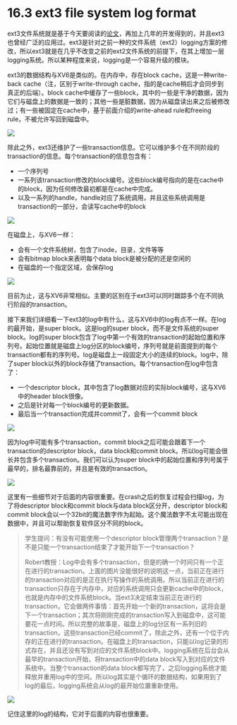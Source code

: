 # 16.3 ext3 file system log format

ext3文件系统就是基于今天要阅读的[论文](https://pdos.csail.mit.edu/6.828/2020/readings/journal-design.pdf)，再加上几年的开发得到的，并且ext3也曾经广泛的应用过。ext3是针对之前一种的文件系统（ext2）logging方案的修改，所以ext3就是在几乎不改变之前的ext2文件系统的前提下，在其上增加一层logging系统。所以某种程度来说，logging是一个容易升级的模块。

ext3的数据结构与XV6是类似的。在内存中，存在block cache，这是一种write-back cache（注，区别于write-through cache，指的是cache稍后才会同步到真正的后端）。block cache中缓存了一些block，其中的一些是干净的数据，因为它们与磁盘上的数据是一致的；其他一些是脏数据，因为从磁盘读出来之后被修改过；有一些被固定在cache中，基于前面介绍的write-ahead rule和freeing rule，不被允许写回到磁盘中。

![](../.gitbook/assets/image%20%28674%29.png)

除此之外，ext3还维护了一些transaction信息。它可以维护多个在不同阶段的transaction的信息。每个transaction的信息包含有：

* 一个序列号
* 一系列该transaction修改的block编号。这些block编号指向的是在cache中的block，因为任何修改最初都是在cache中完成。
* 以及一系列的handle，handle对应了系统调用，并且这些系统调用是transaction的一部分，会读写cache中的block

![](../.gitbook/assets/image%20%28690%29.png)

在磁盘上，与XV6一样：

* 会有一个文件系统树，包含了inode，目录，文件等等
* 会有bitmap block来表明每个data block是被分配的还是空闲的
* 在磁盘的一个指定区域，会保存log

![](../.gitbook/assets/image%20%28676%29.png)

目前为止，这与XV6非常相似。主要的区别在于ext3可以同时跟踪多个在不同执行阶段的transaction。

接下来我们详细看一下ext3的log中有什么，这与XV6中的log有点不一样。在log的最开始，是super block。这是log的super block，而不是文件系统的super block。log的super block包含了log中第一个有效的transaction的起始位置和序列号。起始位置就是磁盘上log分区的block编号，序列号就是前面提到的每个transaction都有的序列号。log是磁盘上一段固定大小的连续的block。log中，除了super block以外的block存储了transaction。每个transaction在log中包含了：

* 一个descriptor block，其中包含了log数据对应的实际block编号，这与XV6中的header block很像。
* 之后是针对每一个block编号的更新数据。
* 最后当一个transaction完成并commit了，会有一个commit block

![](../.gitbook/assets/image%20%28670%29.png)

因为log中可能有多个transaction，commit block之后可能会跟着下一个transaction的descriptor block，data block和commit block。所以log可能会很长并包含多个transaction。我们可以认为super block中的起始位置和序列号属于最早的，排名最靠前的，并且是有效的transaction。

![](../.gitbook/assets/image%20%28666%29.png)

这里有一些细节对于后面的内容很重要。在crash之后的恢复过程会扫描log，为了将descriptor block和commit block与data block区分开，descriptor block和commit block会以一个32bit的魔法数字作为起始。这个魔法数字不太可能出现在数据中，并且可以帮助恢复软件区分不同的block。

> 学生提问：有没有可能使用一个descriptor block管理两个transaction？是不是只能一个transaction结束了才能开始下一个transaction？
>
> Robert教授：Log中会有多个transaction，但是的确一个时间只有一个正在进行的transaction。上面的图片没能很好的说明这一点，当前正在进行的transaction对应的是正在执行写操作的系统调用。所以当前正在进行的transaction只存在于内存中，对应的系统调用只会更新cache中的block，也就是内存中的文件系统block。当ext3决定结束当前正在进行的transaction，它会做两件事情：首先开始一个新的transaction，这将会是下一个transaction；其次将刚刚完成的transaction写入到磁盘中，这可能要花一点时间。所以完整的故事是，磁盘上的log分区有一系列旧的transaction，这些transaction已经commit了，除此之外，还有一个位于内存的正在进行的transaction。在磁盘上的transaction，只能以log记录的形式存在，并且还没有写到对应的文件系统block中。logging系统在后台会从最早的transaction开始，将transaction中的data block写入到对应的文件系统中。当整个transaction的data block都写完了，之后logging系统才能释放并重用log中的空间。所以log其实是个循环的数据结构，如果用到了log的最后，logging系统会从log的最开始位置重新使用。

![](../.gitbook/assets/image%20%28693%29.png)

记住这里的log的结构，它对于后面的内容也很重要。

